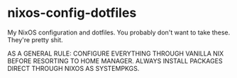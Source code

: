 # nixos-config-dotfiles
My NixOS configuration and dotfiles.
You probably don't want to take these. They're pretty shit.

AS A GENERAL RULE: CONFIGURE EVERYTHING THROUGH VANILLA NIX BEFORE RESORTING TO HOME MANAGER. ALWAYS INSTALL PACKAGES DIRECT THROUGH NIXOS AS SYSTEMPKGS.
